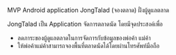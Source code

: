 MVP Android application JongTalad (จองตลาด) ฝั่งผู้ดูแลตลาด


JongTalad เป็น Application จัดการตลาดนัด โดยมีจุดประสงค์เพื่อ
 - ลดภาระของผู้ดูแลตลาดในการจัดการกับข้อมูลของพ่อค้า แม่ค้า
 - ให้พ่อค้าแม่ค้าสามารถจองพื้นที่ตลาดนัดได้โดยผ่านโทรศัพท์มือถือ
